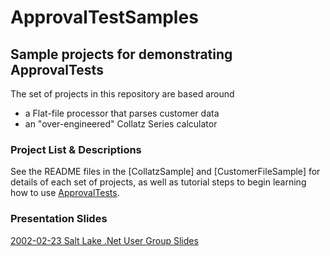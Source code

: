# ApprovalTestSamples

## Sample projects for demonstrating ApprovalTests

The set of projects in this repository are based around

- a Flat-file processor that parses customer data
- an "over-engineered" Collatz Series calculator

### Project List & Descriptions

See the README files in the [CollatzSample] and [CustomerFileSample] for details of each set of projects, as well as tutorial steps to begin learning how to use [ApprovalTests](https://approvaltests.com).

### Presentation Slides
[2002-02-23 Salt Lake .Net User Group Slides](slnet-approval-tests.pdf)
